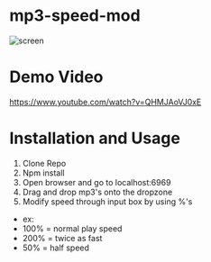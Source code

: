 # mp3-speed-mod

![screen](screen01.png)

# Demo Video
https://www.youtube.com/watch?v=QHMJAoVJ0xE

# Installation and Usage
1. Clone Repo
2. Npm install
3. Open browser and go to  localhost:6969
4. Drag and drop mp3's onto the dropzone
5. Modify speed through input box by using %'s 
  - ex: 
  - 100% = normal play speed
  - 200% = twice as fast
  - 50%  = half speed

